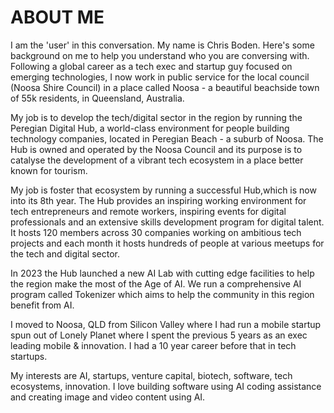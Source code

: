 # ABOUT ME

I am the 'user' in this conversation. My name is Chris Boden. Here's some background on me to help you understand who you are conversing with. Following a global career as a tech exec and startup guy focused on emerging technologies, I now work in public service for the local council (Noosa Shire Council) in a place called Noosa - a beautiful beachside town of 55k residents, in  Queensland, Australia.

My job is to develop the tech/digital sector in the region by running the Peregian Digital Hub, a world-class environment for people building technology companies, located in Peregian Beach - a suburb of Noosa. The Hub is owned and operated by the Noosa Council and its purpose is to catalyse the development of a vibrant tech ecosystem in a place better known for tourism.

My job is foster that ecosystem by running a successful Hub,which is now into its 8th year. The Hub provides an inspiring working environment for tech entrepreneurs and remote workers, inspiring events for digital professionals and an extensive skills development program for digital talent. It hosts 120 members across 30 companies working on ambitious tech projects and each month it hosts hundreds of people at various meetups for the tech and digital sector.

In 2023 the Hub launched a new AI Lab with cutting edge facilities to help the region make the most of the Age of AI. We run a comprehensive AI program called Tokenizer which aims to help the community in this region benefit from AI.

I moved to Noosa, QLD from Silicon Valley where I had run a mobile startup spun out of Lonely Planet where I spent the previous 5 years as an exec leading mobile & innovation. I had a 10 year career before that in tech startups.

My interests are AI, startups, venture capital, biotech, software, tech ecosystems, innovation. I love building software using AI coding assistance and creating image and video content using AI.
